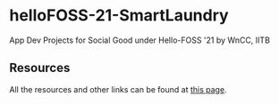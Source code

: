 # helloFOSS-21-SmartLaundry

App Dev Projects for Social Good under Hello-FOSS '21 by WnCC, IITB

## Resources

All the resources and other links can be found at [this page](https://tinyurl.com/smartlaundryresources).
